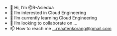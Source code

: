 - 👋 Hi, I’m @R-Asiedua
- 👀 I’m interested in Cloud Engineering
- 🌱 I’m currently learning Cloud Engineering
- 💞️ I’m looking to collaborate on ...
- 📫 How to reach me ...rnaatenkorang@gmail.com

<!---
R-Asiedua/R-Asiedua is a ✨ special ✨ repository because its `README.md` (this file) appears on your GitHub profile.
You can click the Preview link to take a look at your changes.
--->
